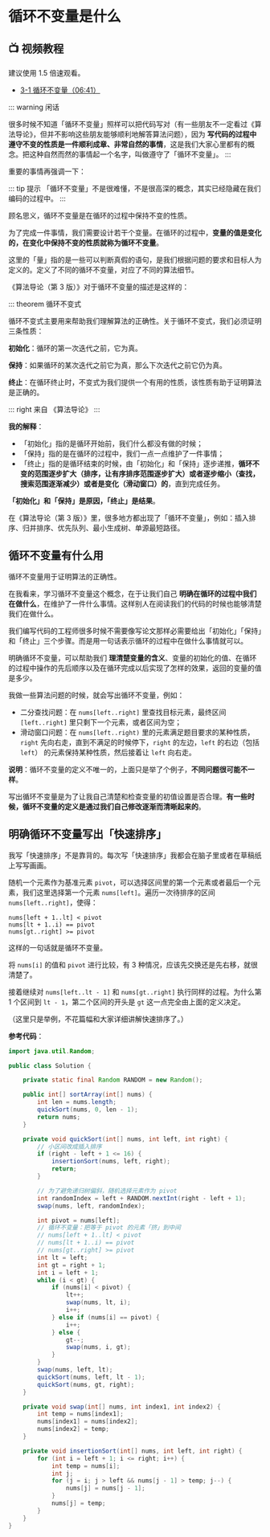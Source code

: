 # 循环不变量是什么 <Badge text="视频" type="warning"/> <Badge text="重要" type=""/>

## :tv: **视频教程**

建议使用 1.5 倍速观看。

* [3-1 循环不变量（06:41）](https://www.bilibili.com/video/BV1Jg411M7Lp?p=1)


::: warning  闲话

很多时候不知道「循环不变量」照样可以把代码写对（有一些朋友不一定看过《算法导论》，但并不影响这些朋友能够顺利地解答算法问题），因为 **写代码的过程中遵守不变的性质是一件顺利成章、非常自然的事情**，这是我们大家心里都有的概念。把这种自然而然的事情起一个名字，叫做遵守了「循环不变量」。
::: 

重要的事情再强调一下：

::: tip 提示
「循环不变量」不是很难懂，不是很高深的概念，其实已经隐藏在我们编码的过程中。
:::

顾名思义，循环不变量是在循环的过程中保持不变的性质。

为了完成一件事情，我们需要设计若干个变量。在循环的过程中，**变量的值是变化的，在变化中保持不变的性质就称为循环不变量**。

这里的「量」指的是一些可以判断真假的语句，是我们根据问题的要求和目标人为定义的。定义了不同的循环不变量，对应了不同的算法细节。

《算法导论（第 3 版）》对于循环不变量的描述是这样的：

::: theorem 循环不变式

循环不变式主要用来帮助我们理解算法的正确性。关于循环不变式，我们必须证明三条性质：

**初始化**：循环的第一次迭代之前，它为真。

**保持**：如果循环的某次迭代之前它为真，那么下次迭代之前它仍为真。

**终止**：在循环终止时，不变式为我们提供一个有用的性质，该性质有助于证明算法是正确的。

::: right
来自 《算法导论》
:::

**我的解释**：

+ 「初始化」指的是循环开始前，我们什么都没有做的时候；
+ 「保持」指的是在循环的过程中，我们一点一点维护了一件事情；
+ 「终止」指的是循环结束的时候，由「初始化」和「保持」逐步递推，**循环不变的范围逐步扩大（排序，让有序排序范围逐步扩大）或者逐步缩小（查找，搜索范围逐渐减少）或者是变化（滑动窗口）的**，直到完成任务。

**「初始化」和「保持」是原因，「终止」是结果**。

在《算法导论（第 3 版）》里，很多地方都出现了「循环不变量」，例如：插入排序、归并排序、优先队列、最小生成树、单源最短路径。

## 循环不变量有什么用

循环不变量用于证明算法的正确性。

在我看来，学习循环不变量这个概念，在于让我们自己 **明确在循环的过程中我们在做什么**，在维护了一件什么事情。这样别人在阅读我们的代码的时候也能够清楚我们在做什么。

我们编写代码的工程师很多时候不需要像写论文那样必需要给出「初始化」「保持」和「终止」三个步骤。而是用一句话表示循环的过程中在做什么事情就可以。

明确循环不变量，可以帮助我们 **理清楚变量的含义**、变量的初始化的值、在循环的过程中操作的先后顺序以及在循环完成以后实现了怎样的效果，返回的变量的值是多少。

我做一些算法问题的时候，就会写出循环不变量，例如：

+ 二分查找问题：在 `nums[left..right]` 里查找目标元素，最终区间 `[left..right]` 里只剩下一个元素，或者区间为空；
+ 滑动窗口问题：在 `nums[left..right)` 里的元素满足题目要求的某种性质，`right` 先向右走，直到不满足的时候停下，`right` 的左边，`left` 的右边（包括 `left`） 的元素保持某种性质，然后接着让 `left` 向右走。

**说明**：循环不变量的定义不唯一的，上面只是举了个例子，**不同问题很可能不一样**。

写出循环不变量是为了让我自己清楚和检查变量的初值设置是否合理。**有一些时候，循环不变量的定义是通过我们自己修改逐渐而清晰起来的**。

## 明确循环不变量写出「快速排序」

我写「快速排序」不是靠背的。每次写「快速排序」我都会在脑子里或者在草稿纸上写写画画。

随机一个元素作为基准元素 `pivot`，可以选择区间里的第一个元素或者最后一个元素，我们这里选择第一个元素 `nums[left]`。遍历一次待排序的区间 `nums[left..right]`，使得：


```
nums[left + 1..lt] < pivot
nums[lt + 1..i) == pivot
nums[gt..right] >= pivot
```

这样的一句话就是循环不变量。

将 `nums[i]` 的值和 `pivot` 进行比较，有 3 种情况，应该先交换还是先右移，就很清楚了。

接着继续对 `nums[left..lt - 1]` 和 `nums[gt..right]` 执行同样的过程。为什么第 1 个区间到 `lt - 1`，第二个区间的开头是 `gt` 这一点完全由上面的定义决定。

（这里只是举例，不花篇幅和大家详细讲解快速排序了。）

**参考代码**：

```java
import java.util.Random;

public class Solution {

    private static final Random RANDOM = new Random();

    public int[] sortArray(int[] nums) {
        int len = nums.length;
        quickSort(nums, 0, len - 1);
        return nums;
    }

    private void quickSort(int[] nums, int left, int right) {
        // 小区间改成插入排序
        if (right - left + 1 <= 16) {
            insertionSort(nums, left, right);
            return;
        }

        // 为了避免递归树偏斜，随机选择元素作为 pivot
        int randomIndex = left + RANDOM.nextInt(right - left + 1);
        swap(nums, left, randomIndex);

        int pivot = nums[left];
        // 循环不变量：把等于 pivot 的元素「挤」到中间
        // nums[left + 1..lt] < pivot
        // nums[lt + 1..i) == pivot
        // nums[gt..right] >= pivot
        int lt = left;
        int gt = right + 1;
        int i = left + 1;
        while (i < gt) {
            if (nums[i] < pivot) {
                lt++;
                swap(nums, lt, i);
                i++;
            } else if (nums[i] == pivot) {
                i++;
            } else {
                gt--;
                swap(nums, i, gt);
            }
        }
        swap(nums, left, lt);
        quickSort(nums, left, lt - 1);
        quickSort(nums, gt, right);
    }

    private void swap(int[] nums, int index1, int index2) {
        int temp = nums[index1];
        nums[index1] = nums[index2];
        nums[index2] = temp;
    }

    private void insertionSort(int[] nums, int left, int right) {
        for (int i = left + 1; i <= right; i++) {
            int temp = nums[i];
            int j;
            for (j = i; j > left && nums[j - 1] > temp; j--) {
                nums[j] = nums[j - 1];
            }
            nums[j] = temp;
        }
    }
}
```



